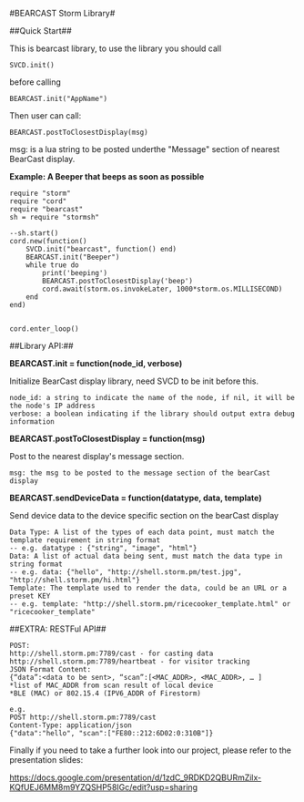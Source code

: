 #BEARCAST Storm Library#

##Quick Start##

This is bearcast library, to use the library you should call

```
SVCD.init()
```

before calling

```
BEARCAST.init("AppName")
```

Then user can call:

```
BEARCAST.postToClosestDisplay(msg)
```

msg: is a lua string to be posted underthe "Message" section of nearest BearCast display. 

**Example: A Beeper that beeps as soon as possible**

```
require "storm"
require "cord"
require "bearcast"
sh = require "stormsh"

--sh.start()
cord.new(function()
	SVCD.init("bearcast", function() end)
	BEARCAST.init("Beeper")
	while true do
		print('beeping')
		BEARCAST.postToClosestDisplay('beep')
		cord.await(storm.os.invokeLater, 1000*storm.os.MILLISECOND)
	end
end)


cord.enter_loop()
```

##Library API:##

**BEARCAST.init  = function(node_id, verbose)**

Initialize BearCast display library, need SVCD to be init before this. 

```
node_id: a string to indicate the name of the node, if nil, it will be the node's IP address
verbose: a boolean indicating if the library should output extra debug information
```

**BEARCAST.postToClosestDisplay = function(msg)**

Post to the nearest display's message section. 
```
msg: the msg to be posted to the message section of the bearCast display
```

**BEARCAST.sendDeviceData = function(datatype, data, template)**

Send device data to the device specific section on the bearCast display
```
Data Type: A list of the types of each data point, must match the template requirement in string format 
-- e.g. datatype : {"string", "image", "html"}
Data: A list of actual data being sent, must match the data type in string format
-- e.g. data: {"hello", "http://shell.storm.pm/test.jpg", "http://shell.storm.pm/hi.html"}
Template: The template used to render the data, could be an URL or a preset KEY
-- e.g. template: "http://shell.storm.pm/ricecooker_template.html" or "ricecooker_template"
```

##EXTRA: RESTFul API##

```
POST:
http://shell.storm.pm:7789/cast - for casting data
http://shell.storm.pm:7789/heartbeat - for visitor tracking
JSON Format Content:
{“data”:<data to be sent>, “scan”:[<MAC_ADDR>, <MAC_ADDR>, … ]
*list of MAC_ADDR from scan result of local device
*BLE (MAC) or 802.15.4 (IPV6_ADDR of Firestorm)

e.g.
POST http://shell.storm.pm:7789/cast
Content-Type: application/json
{"data":"hello", "scan":["FE80::212:6D02:0:310B"]}
```

Finally if you need to take a further look into our project, please refer to the presentation slides:

https://docs.google.com/presentation/d/1zdC_9RDKD2QBURmZilx-KQfUEJ6MM8m9YZQSHP58IGc/edit?usp=sharing
